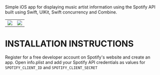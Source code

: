 Simple iOS app for displaying music artist information using the Spotify API built using Swift, UIKit, Swift concurrency and Combine.
<table>
  <tr> <td> <img src="https://github.com/tonte/ArtistInfo/assets/1911790/d6ee1223-496d-4ecf-9e61-3b88870a23a9"> </td> <td> <img src="https://github.com/tonte/ArtistInfo/assets/1911790/6291d5ac-6c86-49ff-94e5-f6abe1a2d52d"> </td> </tr>
</table>


# INSTALLATION INSTRUCTIONS
Register for a free developer account on Spotify's website and create an app. Open info.plist and add your Spotify API credentials as values for `SPOTIFY_CLIENT_ID` and `SPOTIFY_CLIENT_SECRET`
